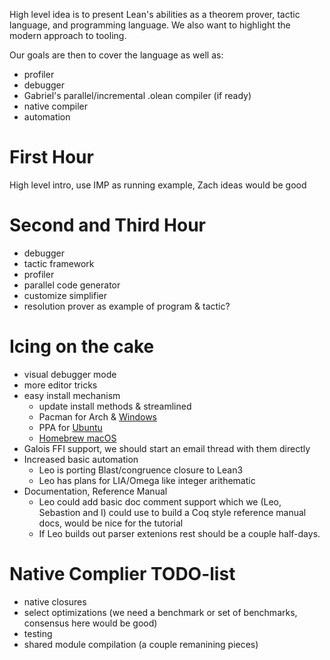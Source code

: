 High level idea is to present Lean's abilities as a theorem prover, tactic language, and programming language. We also want
to highlight the modern approach to tooling. 

Our goals are then to cover the language as well as:

- profiler
- debugger
- Gabriel's parallel/incremental .olean compiler (if ready)
- native compiler
- automation
 
# First Hour
High level intro, use IMP as running example, Zach ideas would be good 

# Second and Third Hour
- debugger 
- tactic framework 
- profiler
- parallel code generator
- customize simplifier
- resolution prover as example of program & tactic? 

# Icing on the cake
- visual debugger mode
- more editor tricks
- easy install mechanism
  * update install methods & streamlined
  * Pacman for Arch & [Windows](http://msys2.github.io/)
  * PPA for [Ubuntu](https://github.com/leanprover/ppa-updater)
  * [Homebrew macOS](https://github.com/leanprover/homebrew-lean)
- Galois FFI support, we should start an email thread with them directly
- Increased basic automation
  * Leo is porting Blast/congruence closure to Lean3
  * Leo has plans for LIA/Omega like integer arithematic
- Documentation, Reference Manual 
  * Leo could add basic doc comment support which we (Leo, Sebastion and I) could use
    to build a Coq style reference manual docs, would be nice for the tutorial 
  * If Leo builds out parser extenions rest should be a couple half-days.

# Native Complier TODO-list
- native closures
- select optimizations (we need a benchmark  or set of benchmarks, consensus here would be good)
- testing
- shared module compilation (a couple remanining pieces)
